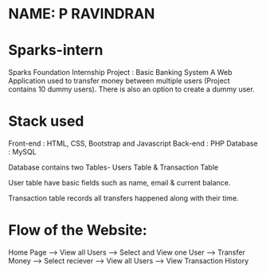 # NAME: P RAVINDRAN


# Sparks-intern

Sparks Foundation Internship Project : Basic Banking System
A Web Application used to transfer money between multiple users (Project contains 10 dummy users). There is also an option to create a dummy user.

# Stack used

Front-end : HTML, CSS, Bootstrap and Javascript Back-end : PHP Database : MySQL

Database contains two Tables- Users Table & Transaction Table

User table have basic fields such as name, email & current balance.

Transaction table records all transfers happened along with their time.

# Flow of the Website:

Home Page --> View all Users --> Select and View one User --> Transfer Money --> Select reciever --> View all Users --> View Transaction History
